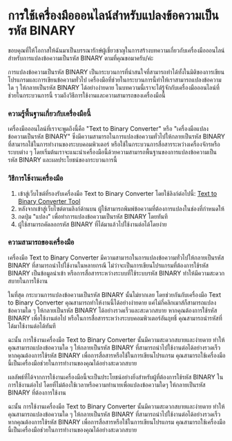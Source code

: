 การใช้เครื่องมือออนไลน์สำหรับแปลงข้อความเป็นรหัส BINARY
=======================================================

ขอบคุณที่ให้โอกาสให้ฉันมาเป็นบรรณารักษ์ผู้เชี่ยวชาญในการสร้างบทความเกี่ยวกับเครื่องมือออนไลน์สำหรับการแปลงข้อความเป็นรหัส BINARY ตามที่คุณขอมาครับ/ค่ะ

การแปลงข้อความเป็นรหัส BINARY เป็นกระบวนการที่น่าสนใจที่สามารถทำได้ทั้งในมิติของการเขียนโปรแกรมและการเขียนข้อความทั่วไป เครื่องมือที่ช่วยในกระบวนการนี้ทำให้เราสามารถแปลงข้อความใด ๆ ให้กลายเป็นรหัส BINARY ได้อย่างง่ายดาย ในบทความนี้เราจะได้รู้จักกับเครื่องมือออนไลน์ที่ช่วยในกระบวนการนี้ รวมถึงวิธีการใช้งานและความสามารถของเครื่องมือนี้

### ความรู้พื้นฐานเกี่ยวกับเครื่องมือนี้

เครื่องมือออนไลน์ที่เราจะพูดถึงนี้คือ "Text to Binary Converter" หรือ "เครื่องมือแปลงข้อความเป็นรหัส BINARY" ซึ่งมีความสามารถในการแปลงข้อความทั่วไปให้กลายเป็นรหัส BINARY ที่สามารถใช้ในการทำงานของระบบคอมพิวเตอร์ หรือใช้ในกระบวนการสื่อสารระหว่างเครื่องจักรหรือระบบต่าง ๆ โดยเริ่มต้นเราจะแนะนำเครื่องมือนี้ด้วยความสามารถพื้นฐานของการแปลงข้อความเป็นรหัส BINARY และผลประโยชน์ของกระบวนการนี้

### วิธีการใช้งานเครื่องมือ

1. เข้าสู่เว็บไซต์ที่รองรับเครื่องมือ Text to Binary Converter โดยใช้ลิงก์ต่อไปนี้: [Text to Binary Converter Tool](https://www.onlinecalculatorsfree.com/th/convert/ascii-to-binary.html)
2. หลังจากเข้าสู่เว็บไซต์ตามลิงก์ด้านบน ผู้ใช้สามารถพิมพ์ข้อความที่ต้องการแปลงในช่องที่กำหนดให้
3. กดปุ่ม "แปลง" เพื่อทำการแปลงข้อความเป็นรหัส BINARY โดยทันที
4. ผู้ใช้สามารถคัดลอกรหัส BINARY ที่ได้มาแล้วไปใช้งานต่อได้โดยง่าย

### ความสามารถของเครื่องมือ

เครื่องมือ Text to Binary Converter มีความสามารถในการแปลงข้อความทั่วไปให้กลายเป็นรหัส BINARY ที่สามารถนำไปใช้งานในหลายกรณี ไม่ว่าจะเป็นการเขียนโปรแกรมที่ต้องการใช้รหัส BINARY เป็นข้อมูลนำเข้า หรือการสื่อสารระหว่างระบบที่ใช้ระบบรหัส BINARY ทำให้มีความสะดวกสบายในการใช้งาน

ในที่สุด กระบวนการแปลงข้อความเป็นรหัส BINARY นั้นไม่ยากเลย โดยช่วยกันกับเครื่องมือ Text to Binary Converter คุณสามารถทำให้งานนี้ได้อย่างง่ายดาย แค่ไม่กี่คลิกเมาส์ก็สามารถแปลงข้อความใด ๆ ให้กลายเป็นรหัส BINARY ได้อย่างรวดเร็วและสะดวกสบาย หากคุณต้องการใช้รหัส BINARY เพื่อใช้งานต่อไป หรือในการสื่อสารระหว่างระบบคอมพิวเตอร์อันฤทธิ์ คุณสามารถนำรหัสที่ได้มาใช้งานต่อได้ทันที

ฉะนั้น การใช้งานเครื่องมือ Text to Binary Converter นั้นมีความสะดวกสบายและง่ายดาย ทำให้คุณสามารถแปลงข้อความใด ๆ ให้กลายเป็นรหัส BINARY ที่สามารถนำไปใช้งานต่อได้อย่างรวดเร็ว หากคุณต้องการใช้รหัส BINARY เพื่อการสื่อสารหรือใช้ในการเขียนโปรแกรม คุณสามารถใช้เครื่องมือนี้เป็นเครื่องมือช่วยในการทำงานของคุณได้อย่างสะดวกสบาย

ผลลัพธ์ที่ได้จากการใช้งานเครื่องมือนี้จะเป็นประโยชน์อย่างยิ่งสำหรับผู้ที่ต้องการใช้รหัส BINARY ในการใช้งานต่อไป โดยที่ไม่ต้องใช้เวลาหรือความทำนายเพื่อแปลงข้อความใดๆ ให้กลายเป็นรหัส BINARY ที่ต้องการใช้งาน

ฉะนั้น การใช้งานเครื่องมือ Text to Binary Converter นั้นมีความสะดวกสบายและง่ายดาย ทำให้คุณสามารถแปลงข้อความใด ๆ ให้กลายเป็นรหัส BINARY ที่สามารถนำไปใช้งานต่อได้อย่างรวดเร็ว หากคุณต้องการใช้รหัส BINARY เพื่อการสื่อสารหรือใช้ในการเขียนโปรแกรม คุณสามารถใช้เครื่องมือนี้เป็นเครื่องมือช่วยในการทำงานของคุณได้อย่างสะดวกสบาย